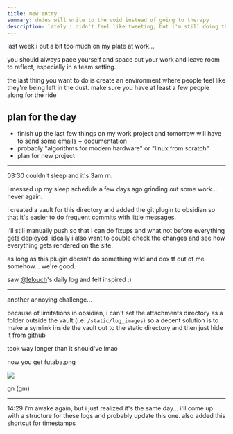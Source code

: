 ```yaml
---
title: new entry
summary: dudes will write to the void instead of going to therapy
description: lately i didn't feel like tweeting, but i'm still doing things and want to share stuff on the internet
---
```

last week i put a bit too much on my plate at work... 

you should always pace yourself and space out your work and leave room to reflect, especially in a team setting. 

the last thing you want to do is create an environment where people feel like they're being left in the dust. make sure you have at least a few people along for the ride

## plan for the day
- finish up the last few things on my work project and tomorrow will have to send some emails + documentation
- probably "algorithms for modern hardware" or "linux from scratch"
- plan for new project

---
03:30 couldn't sleep and it's 3am rn. 

i messed up my sleep schedule a few days ago grinding out some work... never again.

i created a vault for this directory and added the git plugin to obsidian so that it's easier to do frequent commits with little messages. 

i'll still manually push so that I can do fixups and what not before everything gets deployed. ideally i also want to double check the changes and see how everything gets rendered on the site.

as long as this plugin doesn't do something wild and dox tf out of me somehow... we're good.

saw [@lelouch](https://twitter.com/lelouchdaily)'s daily log and felt inspired :)

---

another annoying challenge... 

because of limitations in obsidian, i can't set the attachments directory as a folder outside the vault (i.e. `/static/log_images`) so a decent solution is to make  a symlink inside the vault out to the static directory and then just hide it from github

took way longer than it should've lmao

now you get futaba.png

![](/log_images/futaba.png)

gn (gm)

---
 14:29 i'm awake again, but i just realized it's the same day... i'll come up with a structure for these logs and probably update this one. also added this shortcut for timestamps